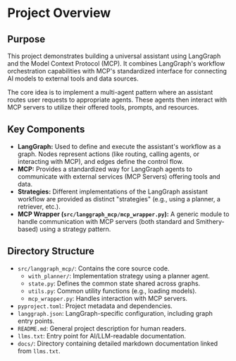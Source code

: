 # Project Overview

## Purpose

This project demonstrates building a universal assistant using LangGraph and the Model Context Protocol (MCP). It combines LangGraph's workflow orchestration capabilities with MCP's standardized interface for connecting AI models to external tools and data sources.

The core idea is to implement a multi-agent pattern where an assistant routes user requests to appropriate agents. These agents then interact with MCP servers to utilize their offered tools, prompts, and resources.

## Key Components

*   **LangGraph:** Used to define and execute the assistant's workflow as a graph. Nodes represent actions (like routing, calling agents, or interacting with MCP), and edges define the control flow.
*   **MCP:** Provides a standardized way for LangGraph agents to communicate with external services (MCP Servers) offering tools and data.
*   **Strategies:** Different implementations of the LangGraph assistant workflow are provided as distinct "strategies" (e.g., using a planner, a retriever, etc.).
*   **MCP Wrapper (`src/langgraph_mcp/mcp_wrapper.py`):** A generic module to handle communication with MCP servers (both standard and Smithery-based) using a strategy pattern.

## Directory Structure

-   `src/langgraph_mcp/`: Contains the core source code.
    -   `with_planner/`: Implementation strategy using a planner agent.
    -   `state.py`: Defines the common state shared across graphs.
    -   `utils.py`: Common utility functions (e.g., loading models).
    -   `mcp_wrapper.py`: Handles interaction with MCP servers.
-   `pyproject.toml`: Project metadata and dependencies.
-   `langgraph.json`: LangGraph-specific configuration, including graph entry points.
-   `README.md`: General project description for human readers.
-   `llms.txt`: Entry point for AI/LLM-readable documentation.
-   `docs/`: Directory containing detailed markdown documentation linked from `llms.txt`. 